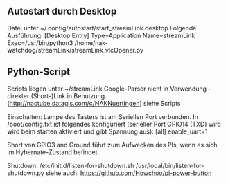 ## Autostart durch Desktop
Datei unter ~/.config/autostart/start_streamLink.desktop
Folgende Ausführung:
	[Desktop Entry]
	Type=Application
	Name=streamLink
	Exec=/usr/bin/python3 /home/nak-watchdog/streamLink/streamLink_vlcOpener.py 

## Python-Script
Scripts liegen unter ~/streamLink
Google-Parser nicht in Verwendung - direkter (Short-)Link in Benutzung. (http://nactube.datagis.com/c/NAKNuertingen)
siehe Scripts


Einschalten: Lampe des Tasters ist am Seriellen Port verbunden. In /boot/config.txt ist folgendes 
konfiguriert (serieller Port GPIO14 (TXD) wird wird beim starten aktiviert und gibt Spannung aus):
[all]
enable_uart=1

Short von GPIO3 and Ground führt zum Aufwecken des PIs, wenn es sich im Hybernate-Zustand befindet.

Shutdown:
/etc/init.d/listen-for-shutdown.sh
/usr/local/bin/listen-for-shutdown.py
siehe auch: https://github.com/Howchoo/pi-power-button
